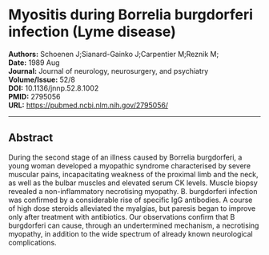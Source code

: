 # Myositis during Borrelia burgdorferi infection (Lyme disease)

**Authors:** Schoenen J;Sianard-Gainko J;Carpentier M;Reznik M;  
**Date:** 1989 Aug  
**Journal:** Journal of neurology, neurosurgery, and psychiatry  
**Volume/Issue:** 52/8  
**DOI:** 10.1136/jnnp.52.8.1002  
**PMID:** 2795056  
**URL:** https://pubmed.ncbi.nlm.nih.gov/2795056/

---

## Abstract

During the second stage of an illness caused by Borrelia burgdorferi, a young woman developed a myopathic syndrome characterised by severe muscular pains, incapacitating weakness of the proximal limb and the neck, as well as the bulbar muscles and elevated serum CK levels. Muscle biopsy revealed a non-inflammatory necrotising myopathy. B. burgdorferi infection was confirmed by a considerable rise of specific IgG antibodies. A course of high dose steroids alleviated the myalgias, but paresis began to improve only after treatment with antibiotics. Our observations confirm that B burgdorferi can cause, through an undertermined mechanism, a necrotising myopathy, in addition to the wide spectrum of already known neurological complications.
